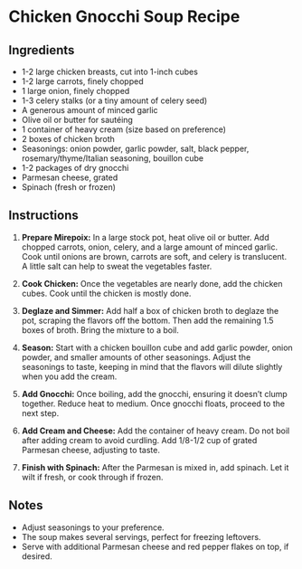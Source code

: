 # Chicken Gnocchi Soup Recipe

## Ingredients
- 1-2 large chicken breasts, cut into 1-inch cubes
- 1-2 large carrots, finely chopped
- 1 large onion, finely chopped
- 1-3 celery stalks (or a tiny amount of celery seed)
- A generous amount of minced garlic
- Olive oil or butter for sautéing
- 1 container of heavy cream (size based on preference)
- 2 boxes of chicken broth
- Seasonings: onion powder, garlic powder, salt, black pepper, rosemary/thyme/Italian seasoning, bouillon cube
- 1-2 packages of dry gnocchi
- Parmesan cheese, grated
- Spinach (fresh or frozen)

## Instructions
1. **Prepare Mirepoix:** In a large stock pot, heat olive oil or butter. Add chopped carrots, onion, celery, and a large amount of minced garlic. Cook until onions are brown, carrots are soft, and celery is translucent. A little salt can help to sweat the vegetables faster.

2. **Cook Chicken:** Once the vegetables are nearly done, add the chicken cubes. Cook until the chicken is mostly done.

3. **Deglaze and Simmer:** Add half a box of chicken broth to deglaze the pot, scraping the flavors off the bottom. Then add the remaining 1.5 boxes of broth. Bring the mixture to a boil.

4. **Season:** Start with a chicken bouillon cube and add garlic powder, onion powder, and smaller amounts of other seasonings. Adjust the seasonings to taste, keeping in mind that the flavors will dilute slightly when you add the cream.

5. **Add Gnocchi:** Once boiling, add the gnocchi, ensuring it doesn’t clump together. Reduce heat to medium. Once gnocchi floats, proceed to the next step.

6. **Add Cream and Cheese:** Add the container of heavy cream. Do not boil after adding cream to avoid curdling. Add 1/8-1/2 cup of grated Parmesan cheese, adjusting to taste.

7. **Finish with Spinach:** After the Parmesan is mixed in, add spinach. Let it wilt if fresh, or cook through if frozen.

## Notes
- Adjust seasonings to your preference.
- The soup makes several servings, perfect for freezing leftovers.
- Serve with additional Parmesan cheese and red pepper flakes on top, if desired.
